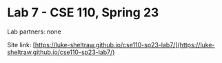# Lab 7 - CSE 110, Spring 23

Lab partners: none

Site link: [https://luke-sheltraw.github.io/cse110-sp23-lab7/](https://luke-sheltraw.github.io/cse110-sp23-lab7/)
